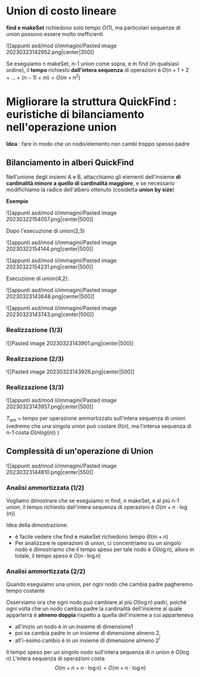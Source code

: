 
# Union di costo lineare

**find e makeSet** richiedono solo tempo $O(1)$, ma particolari sequenze di union possono essere molto inefficienti

![[appunti asd/mod ii/immagini/Pasted image 20230323142952.png|center|350]]

Se eseguiamo n makeSet, n-1 union come sopra, e m find (in qualsiasi ordine), il **tempo** richiesto **dall'intera sequenza** di operazioni è $O(n+1+2+\dots+(n-1)+m)=O(m+n^2)$ 

# Migliorare la struttura QuickFind : euristiche di bilanciamento nell'operazione union

**Idea** : fare in modo che un nodo/elemento non cambi troppo spesso padre

## Bilanciamento in alberi QuickFind

Nell'unione degli insiemi A e B, attacchiamo gli elementi dell'insieme **di cardinalità minore a quello di cardinalità maggiore**, e se necessario modifichiamo la radice dell'albero ottenuto (cosidetta **union by size**)

**Esempio**

![[appunti asd/mod ii/immagini/Pasted image 20230322154057.png|center|500]]

Dopo l'esecuzione di union(2,3)

![[appunti asd/mod ii/immagini/Pasted image 20230322154144.png|center|500]]

![[appunti asd/mod ii/immagini/Pasted image 20230322154231.png|center|500]]

Esecuzione di union(4,2):

![[appunti asd/mod ii/immagini/Pasted image 20230323143648.png|center|500]]

![[appunti asd/mod ii/immagini/Pasted image 20230323143743.png|center|500]]

### Realizzazione (1/3)

![[Pasted image 20230323143901.png|center|500]]

### Realizzazione (2/3)

![[Pasted image 20230323143926.png|center|500]]

### Realizzazione (3/3)

![[appunti asd/mod ii/immagini/Pasted image 20230323143957.png|center|500]]

$T_{am}$ = tempo per operazione ammortizzato sull'intera sequenza di unioni (vedremo che una singola union può costare $\Theta(n)$, ma l'intersa sequenza di n-1 costa $O(nlog(n))$ )

## Complessità di un'operazione di Union

![[appunti asd/mod ii/immagini/Pasted image 20230323144810.png|center|550]]

### Analisi ammortizzata (1/2)

Vogliamo dimostrare che se eseguiamo m find, n makeSet, e al più n-1 union, il tempo richiesto dall'intera sequenza di operazioni è $O(m+n\cdot\log(n))$ 

Idea della dimostrazione:
- è facile vedere che find e makeSet richiedono tempo $\Theta(m+n)$
- Per analizzare le operazioni di union, ci concentriamo su un singolo nodo e dimostriamo che il tempo speso per tale nodo è $O(\log{n})$, allora in totale, il tempo speso è $O(n\cdot\log{n})$ 

### Analisi ammortizzata (2/2)

Quando eseguiamo una union, per ogni nodo che cambia padre pagheremo tempo costante

Osserviamo ora che ogni nodo può cambiare al più $O(\log{n})$ padri, poichè ogni volta che un nodo cambia padre la cardinalità dell'insieme al quale apparterrà è **almeno doppia** rispetto a quella dell'insieme a cui apparteneva

- all'inizio un nodo è in un insieme di dimensione1
- poi se cambia padre in un insieme di dimensione almeno 2,
- all'i-esimo cambio è in un insieme di dimensione almeno $2^i$

Il tempo speso per un singolo nodo sull'intera sequenza di n union è $O(\log{n})$
L'intera sequenza di operazioni costa
$$O(m+n+n\cdot\log{n})=O(m+n\cdot\log{n})$$
